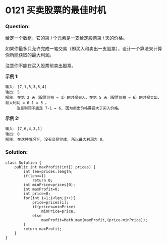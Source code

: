 # 0121 买卖股票的最佳时机

### Question:

给定一个数组，它的第 *i* 个元素是一支给定股票第 *i* 天的价格。

如果你最多只允许完成一笔交易（即买入和卖出一支股票），设计一个算法来计算你所能获取的最大利润。

注意你不能在买入股票前卖出股票。

**示例 1:**

```
输入: [7,1,5,3,6,4]
输出: 5
解释: 在第 2 天（股票价格 = 1）的时候买入，在第 5 天（股票价格 = 6）的时候卖出，最大利润 = 6-1 = 5 。
     注意利润不能是 7-1 = 6, 因为卖出价格需要大于买入价格。
```

**示例 2:**

```
输入: [7,6,4,3,1]
输出: 0
解释: 在这种情况下, 没有交易完成, 所以最大利润为 0。
```

### Solution:

```
class Solution {
    public int maxProfit(int[] prices) {
        int len=prices.length;
        if(len<=1)
            return 0;
        int minPrice=prices[0];
        int maxProfit=0;
        int price=0;
        for(int i=1;i<len;i++){
            price=prices[i];
            if(price<=minPrice)
                minPrice=price;
            else
                maxProfit=Math.max(maxProfit,(price-minPrice));
        }
        return maxProfit;
    }
}
```

